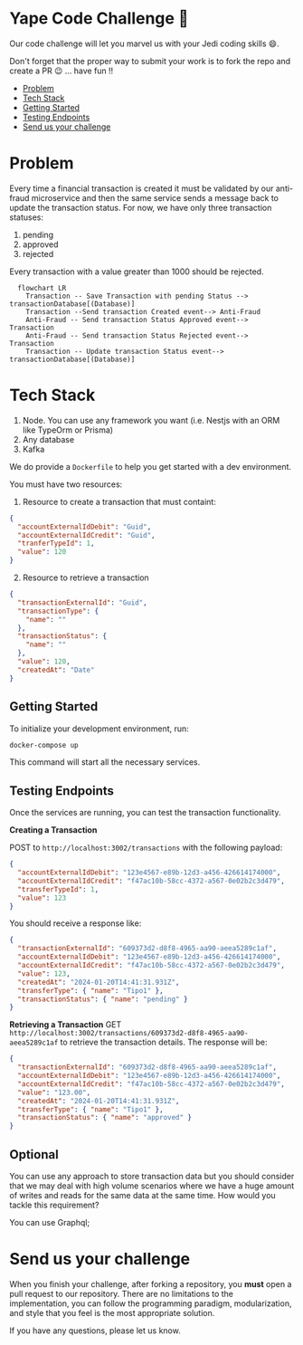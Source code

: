 # Yape Code Challenge :rocket:

Our code challenge will let you marvel us with your Jedi coding skills :smile:. 

Don't forget that the proper way to submit your work is to fork the repo and create a PR :wink: ... have fun !!

- [Problem](#problem)
- [Tech Stack](#tech_stack)
- [Getting Started](#getting-started)
- [Testing Endpoints](#testing-endpoints)
- [Send us your challenge](#send_us_your_challenge)

# Problem

Every time a financial transaction is created it must be validated by our anti-fraud microservice and then the same service sends a message back to update the transaction status.
For now, we have only three transaction statuses:

<ol>
  <li>pending</li>
  <li>approved</li>
  <li>rejected</li>  
</ol>

Every transaction with a value greater than 1000 should be rejected.

```mermaid
  flowchart LR
    Transaction -- Save Transaction with pending Status --> transactionDatabase[(Database)]
    Transaction --Send transaction Created event--> Anti-Fraud
    Anti-Fraud -- Send transaction Status Approved event--> Transaction
    Anti-Fraud -- Send transaction Status Rejected event--> Transaction
    Transaction -- Update transaction Status event--> transactionDatabase[(Database)]
```

# Tech Stack

<ol>
  <li>Node. You can use any framework you want (i.e. Nestjs with an ORM like TypeOrm or Prisma) </li>
  <li>Any database</li>
  <li>Kafka</li>    
</ol>

We do provide a `Dockerfile` to help you get started with a dev environment.

You must have two resources:

1. Resource to create a transaction that must containt:

```json
{
  "accountExternalIdDebit": "Guid",
  "accountExternalIdCredit": "Guid",
  "tranferTypeId": 1,
  "value": 120
}
```

2. Resource to retrieve a transaction

```json
{
  "transactionExternalId": "Guid",
  "transactionType": {
    "name": ""
  },
  "transactionStatus": {
    "name": ""
  },
  "value": 120,
  "createdAt": "Date"
}
```

## Getting Started

To initialize your development environment, run:

```bash
docker-compose up
```
This command will start all the necessary services.

## Testing Endpoints

Once the services are running, you can test the transaction functionality.

**Creating a Transaction**

POST to `http://localhost:3002/transactions` with the following payload:

```json
{
  "accountExternalIdDebit": "123e4567-e89b-12d3-a456-426614174000",
  "accountExternalIdCredit": "f47ac10b-58cc-4372-a567-0e02b2c3d479",
  "transferTypeId": 1,
  "value": 123
}
```

You should receive a response like:

```json
{
  "transactionExternalId": "609373d2-d8f8-4965-aa90-aeea5289c1af",
  "accountExternalIdDebit": "123e4567-e89b-12d3-a456-426614174000",
  "accountExternalIdCredit": "f47ac10b-58cc-4372-a567-0e02b2c3d479",
  "value": 123,
  "createdAt": "2024-01-20T14:41:31.931Z",
  "transferType": { "name": "Tipo1" },
  "transactionStatus": { "name": "pending" }
}
```

**Retrieving a Transaction**
GET `http://localhost:3002/transactions/609373d2-d8f8-4965-aa90-aeea5289c1af` to retrieve the transaction details. The response will be:

```json
{
  "transactionExternalId": "609373d2-d8f8-4965-aa90-aeea5289c1af",
  "accountExternalIdDebit": "123e4567-e89b-12d3-a456-426614174000",
  "accountExternalIdCredit": "f47ac10b-58cc-4372-a567-0e02b2c3d479",
  "value": "123.00",
  "createdAt": "2024-01-20T14:41:31.931Z",
  "transferType": { "name": "Tipo1" },
  "transactionStatus": { "name": "approved" }
}
```


## Optional

You can use any approach to store transaction data but you should consider that we may deal with high volume scenarios where we have a huge amount of writes and reads for the same data at the same time. How would you tackle this requirement?

You can use Graphql;

# Send us your challenge

When you finish your challenge, after forking a repository, you **must** open a pull request to our repository. There are no limitations to the implementation, you can follow the programming paradigm, modularization, and style that you feel is the most appropriate solution.

If you have any questions, please let us know.
